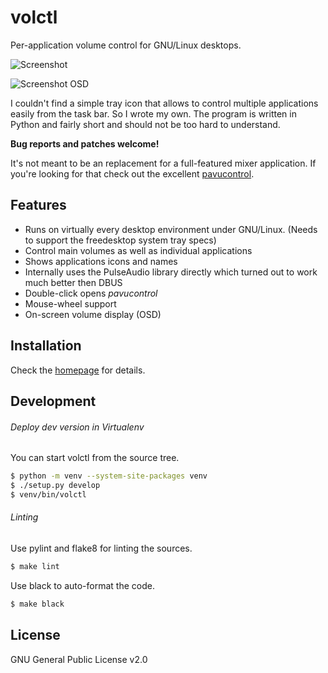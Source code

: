 # volctl

Per-application volume control for GNU/Linux desktops.

![Screenshot](https://buzz.github.io/volctl/screenshot.png)

![Screenshot OSD](https://buzz.github.io/volctl/screenshot-osd.png)

I couldn't find a simple tray icon that allows to control multiple
applications easily from the task bar. So I wrote my own. The program
is written in Python and fairly short and should not be too hard to
understand.

**Bug reports and patches welcome!**

It's not meant to be an replacement for a full-featured mixer
application. If you're looking for that check out the excellent
[pavucontrol](http://freedesktop.org/software/pulseaudio/pavucontrol/).

## Features

* Runs on virtually every desktop environment under GNU/Linux. (Needs to support the freedesktop system tray specs)
* Control main volumes as well as individual applications
* Shows applications icons and names
* Internally uses the PulseAudio library directly which turned out to work much better then DBUS
* Double-click opens *pavucontrol*
* Mouse-wheel support
* On-screen volume display (OSD)

## Installation

Check the [homepage](https://buzz.github.io/volctl/) for details.

## Development

###### Deploy dev version in Virtualenv

You can start volctl from the source tree.

```sh
$ python -m venv --system-site-packages venv
$ ./setup.py develop
$ venv/bin/volctl
```

###### Linting

Use pylint and flake8 for linting the sources.

```sh
$ make lint
```

Use black to auto-format the code.

```sh
$ make black
```

## License

GNU General Public License v2.0

